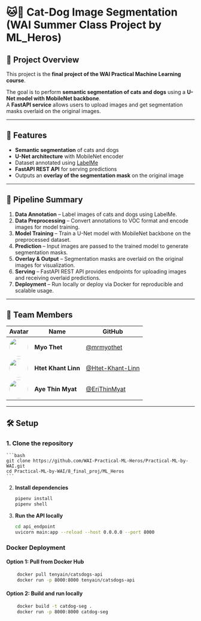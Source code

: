 # 🐱🐶 Cat-Dog Image Segmentation (WAI Summer Class Project by ML_Heros)

## 📌 Project Overview
This project is the **final project of the WAI Practical Machine Learning course**.  

The goal is to perform **semantic segmentation of cats and dogs** using a **U-Net model with MobileNet backbone**.  
A **FastAPI service** allows users to upload images and get segmentation masks overlaid on the original images.

---

## 🚀 Features
- **Semantic segmentation** of cats and dogs  
- **U-Net architecture** with MobileNet encoder  
- Dataset annotated using [LabelMe](https://github.com/wkentaro/labelme)  
- **FastAPI REST API** for serving predictions  
- Outputs an **overlay of the segmentation mask** on the original image  

---

## 🧩 Pipeline Summary
1. **Data Annotation** – Label images of cats and dogs using LabelMe.  
2. **Data Preprocessing** – Convert annotations to VOC format and encode images for model training.  
3. **Model Training** – Train a U-Net model with MobileNet backbone on the preprocessed dataset.  
4. **Prediction** – Input images are passed to the trained model to generate segmentation masks.  
5. **Overlay & Output** – Segmentation masks are overlaid on the original images for visualization.  
6. **Serving** – FastAPI REST API provides endpoints for uploading images and receiving overlaid predictions.  
7. **Deployment** – Run locally or deploy via Docker for reproducible and scalable usage.  

---

## 👥 Team Members

| Avatar | Name | GitHub |
|--------|------|--------|
| <img src="https://github.com/mrmyothet.png" width="50" height="50" style="border-radius:50%;"> | **Myo Thet** | [@mrmyothet](https://github.com/mrmyothet) |
| <img src="https://github.com/Htet-Khant-Linn.png" width="50" height="50" style="border-radius:50%;"> | **Htet Khant Linn** | [@Htet-Khant-Linn](https://github.com/Htet-Khant-Linn) | 
| <img src="https://github.com/EriThinMyat.png" width="50" height="50" style="border-radius:50%;"> | **Aye Thin Myat** | [@EriThinMyat](https://github.com/EriThinMyat) |

---

## 🛠️ Setup

### 1. Clone the repository
    ```bash
    git clone https://github.com/WAI-Practical-ML-Heros/Practical-ML-by-WAI.git
    cd Practical-ML-by-WAI/8_final_proj/ML_Heros
    ```

2. **Install dependencies**
   ```bash
   pipenv install
   pipenv shell
   ```

3. **Run the API locally**
   ```bash
   cd api_endpoint
   uvicorn main:app --reload --host 0.0.0.0 --port 8000
   ```

### Docker Deployment

#### Option 1: Pull from Docker Hub
```bash
    docker pull tenyain/catsdogs-api
    docker run -p 8000:8000 tenyain/catsdogs-api
```

#### Option 2: Build and run locally
```bash
    docker build -t catdog-seg .
    docker run -p 8000:8000 catdog-seg
```
